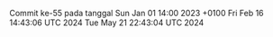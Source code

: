 Commit ke-55 pada tanggal Sun Jan 01 14:00 2023 +0100
Fri Feb 16 14:43:06 UTC 2024
Tue May 21 22:43:04 UTC 2024
